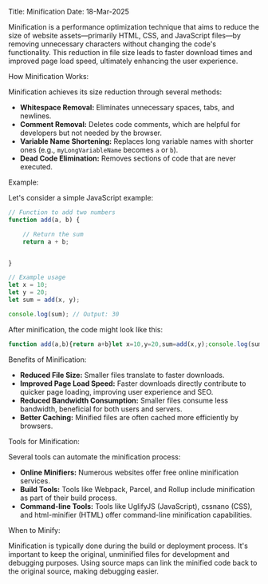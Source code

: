 Title: Minification
Date: 18-Mar-2025

Minification is a performance optimization technique that aims to reduce the size of website assets—primarily HTML, CSS, and JavaScript files—by removing unnecessary characters without changing the code's functionality.  This reduction in file size leads to faster download times and improved page load speed, ultimately enhancing the user experience.

How Minification Works:

Minification achieves its size reduction through several methods:

* **Whitespace Removal:** Eliminates unnecessary spaces, tabs, and newlines.
* **Comment Removal:** Deletes code comments, which are helpful for developers but not needed by the browser.
* **Variable Name Shortening:** Replaces long variable names with shorter ones (e.g., `myLongVariableName` becomes `a` or `b`).
* **Dead Code Elimination:**  Removes sections of code that are never executed.

Example:

Let's consider a simple JavaScript example:

```javascript
// Function to add two numbers
function add(a, b) {

    // Return the sum
    return a + b;


}

// Example usage
let x = 10;
let y = 20;
let sum = add(x, y);

console.log(sum); // Output: 30

```

After minification, the code might look like this:

```javascript
function add(a,b){return a+b}let x=10,y=20,sum=add(x,y);console.log(sum);
```

Benefits of Minification:

* **Reduced File Size:** Smaller files translate to faster downloads.
* **Improved Page Load Speed:**  Faster downloads directly contribute to quicker page loading, improving user experience and SEO.
* **Reduced Bandwidth Consumption:** Smaller files consume less bandwidth, beneficial for both users and servers.
* **Better Caching:** Minified files are often cached more efficiently by browsers.

Tools for Minification:

Several tools can automate the minification process:

* **Online Minifiers:**  Numerous websites offer free online minification services.
* **Build Tools:**  Tools like Webpack, Parcel, and Rollup include minification as part of their build process.
* **Command-line Tools:** Tools like UglifyJS (JavaScript), cssnano (CSS), and html-minifier (HTML) offer command-line minification capabilities.

When to Minify:

Minification is typically done during the build or deployment process.  It's important to keep the original, unminified files for development and debugging purposes.  Using source maps can link the minified code back to the original source, making debugging easier.
